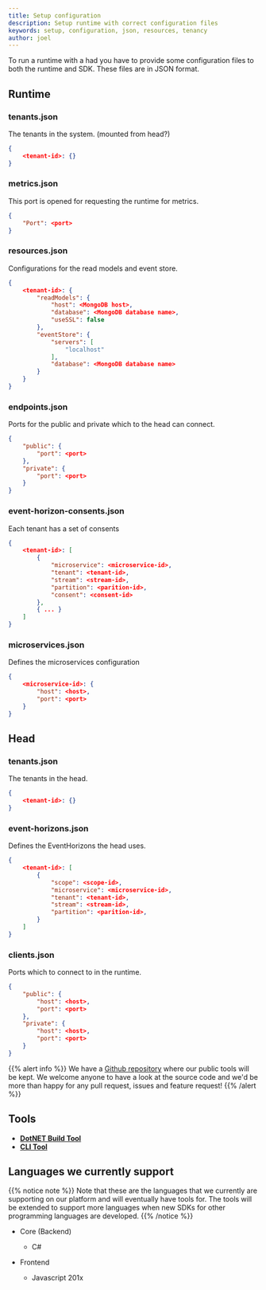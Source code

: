 ```yaml
---
title: Setup configuration
description: Setup runtime with correct configuration files
keywords: setup, configuration, json, resources, tenancy
author: joel
---
```


To run a runtime with a had you have to provide some configuration files to both the runtime and SDK. These files are in JSON format.

## Runtime

### tenants.json
The tenants in the system. (mounted from head?)
```json
{
    <tenant-id>: {}
}
```

### metrics.json
This port is opened for requesting the runtime for metrics.
```json
{
    "Port": <port>
}
```

### resources.json
Configurations for the read models and event store.
```json
{
    <tenant-id>: {
        "readModels": {
            "host": <MongoDB host>,
            "database": <MongoDB database name>,
            "useSSL": false
        },
        "eventStore": {
            "servers": [
                "localhost"
            ],
            "database": <MongoDB database name>
        }
    }
}

```

### endpoints.json
Ports for the public and private which to the head can connect.
```json
{
    "public": {
        "port": <port>
    },
    "private": {
        "port": <port>
    }
}
```

### event-horizon-consents.json
Each tenant has a set of consents 
```json
{
    <tenant-id>: [
        {
            "microservice": <microservice-id>,
            "tenant": <tenant-id>,
            "stream": <stream-id>,
            "partition": <parition-id>,
            "consent": <consent-id>
        },
        { ... }
    ]
}
```

### microservices.json
Defines the microservices configuration
```json
{
    <microservice-id>: {
        "host": <host>,
        "port": <port>
    }
}
```


## Head

### tenants.json
The tenants in the head.
```json
{
    <tenant-id>: {}
}
```

### event-horizons.json
Defines the EventHorizons the head uses.
```json
{
    <tenant-id>: [
        {
            "scope": <scope-id>,
            "microservice": <microservice-id>,
            "tenant": <tenant-id>,
            "stream": <stream-id>,
            "partition": <parition-id>,
        }
    ]
}
```

### clients.json
Ports which to connect to in the runtime.
```json
{
    "public": {
        "host": <host>,
        "port": <port>
    },
    "private": {
        "host": <host>,
        "port": <port>
    }
}
```

{{% alert info %}}
We have a [Github repository](https://github.com/dolittle-tools/) where our public tools will be kept. We welcome anyone to have a look at the source code and we'd be more than happy for any pull request, issues and feature request!
{{% /alert %}}

## Tools
* [**DotNET Build Tool**](https://dolittle.io/dotnet-sdk/tooling/)
* [**CLI Tool**](https://dolittle.io/cli/) 

## Languages we currently support
{{% notice note %}}
Note that these are the languages that we currently are supporting on our platform and will eventually have tools for. The tools will be extended to support more languages when new SDKs for other programming languages are developed.
{{% /notice %}}

* Core (Backend)
    * C#

* Frontend
    * Javascript 201x